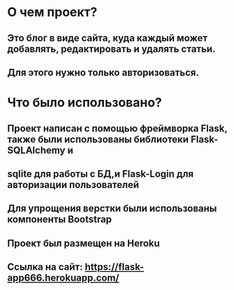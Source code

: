 # О чем проект?
## Это блог в виде сайта, куда каждый может добавлять, редактировать и удалять статьи. 
## Для этого нужно только авторизоваться. 
# Что было использовано?
## Проект написан с помощью фреймворка Flask, также были использованы библиотеки Flask-SQLAlchemy и 
## sqlite для работы с БД,и Flask-Login для авторизации пользователей
## Для упрощения верстки были использованы компоненты Bootstrap
## Проект был размещен на Heroku
## Ссылка на сайт: https://flask-app666.herokuapp.com/